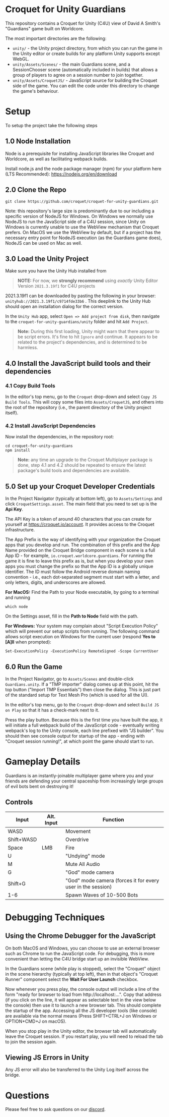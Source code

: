 # Croquet for Unity Guardians

This repository contains a Croquet for Unity (C4U) view of David A Smith's "Guardians" game built on Worldcore.

The most important directories are the following:
* `unity/` - the Unity project directory, from which you can run the game in the Unity editor or create builds for any platform Unity supports except WebGL.
* `unity/Assets/Scenes/` - the main Guardians scene, and a SessionChooser scene (automatically included in builds) that allows a group of players to agree on a session number to join together.
* `unity/Assets/CroquetJS/` - JavaScript source for building the Croquet side of the game. You can edit the code under this directory to change the game's behaviour.

# Setup
To setup the project take the following steps

## 1.0 Node Installation
Node is a prerequisite for installing JavaScript libraries like Croquet and Worldcore, as well as facilitating webpack builds.

Install node.js and the node package manager (npm) for your platform here (LTS Recommended): https://nodejs.org/en/download



## 2.0 Clone the Repo

```
git clone https://github.com/croquet/croquet-for-unity-guardians.git
```

Note: this repository's large size is predominantly due to our including a specific version of NodeJS for Windows.  On Windows we normally use NodeJS to run the JavaScript side of a C4U session, since Unity on Windows is currently unable to use the WebView mechanism that Croquet prefers.  On MacOS we use the WebView by default, but if a project has the necessary entry point for NodeJS execution (as the Guardians game does), NodeJS can be used on Mac as well.

## 3.0 Load the Unity Project

Make sure you have the Unity Hub installed from


 > **NOTE:** For now, we **strongly recommend** using _exactly_ Unity Editor Version `2021.3.19f1` for C4U projects

2021.3.19f1 can be downloaded by pasting the following in your browser: `unityhub://2021.3.19f1/c9714fde33b6` . This deeplink to the Unity Hub should open an installation dialog for the correct version.

In the `Unity Hub` app, select `Open => Add project from disk`, then navigate to the `croquet-for-unity-guardians/unity` folder and hit `Add Project`.

> **Note:** During this first loading, Unity might warn that there appear to be script errors. It's fine to hit `Ignore` and continue.  It appears to be related to the project's dependencies, and is determined to be harmless.

## 4.0 Install the JavaScript build tools and their dependencies

### 4.1 Copy Build Tools
In the editor's top menu, go to the `Croquet` drop-down and select `Copy JS Build Tools`. This will copy some files into `Assets/CroquetJS`, and others into the root of the repository (i.e., the parent directory of the Unity project itself).

### 4.2 Install JavaScript Dependencies
Now install the dependencies, in the repository root:

```
cd croquet-for-unity-guardians
npm install
```

> **Note:** any time an upgrade to the Croquet Multiplayer package is done, step 4.1 and 4.2 should be repeated to ensure the latest package's build tools and dependencies are available.


## 5.0 Set up your Croquet Developer Credentials

In the Project Navigator (typically at bottom left), go to `Assets/Settings` and click `CroquetSettings.asset`.  The main field that you need to set up is the **Api Key**.

The API Key is a token of around 40 characters that you can create for yourself at https://croquet.io/account.  It provides access to the Croquet infrastructure.

The App Prefix is the way of identifying with your organization the Croquet apps that you develop and run.  The combination of this prefix and the App Name provided on the Croquet Bridge component in each scene is a full App ID - for example, `io.croquet.worldcore.guardians`.  For running the game it is fine to leave this prefix as is, but when you develop your own apps you must change the prefix so that the App ID is a globally unique identifier.  The ID must follow the Android reverse domain naming convention - i.e., each dot-separated segment must start with a letter, and only letters, digits, and underscores are allowed.

**For MacOS:** Find the Path to your Node executable, by going to a terminal and running
```
which node
```
On the Settings asset, fill in the **Path to Node** field with the path.

**For Windows:** Your system may complain about "Script Execution Policy" which will prevent our setup scripts from running. The following command allows script execution on Windows for the current user (respond **Yes to [A]ll** when prompted):
```
Set-ExecutionPolicy -ExecutionPolicy RemoteSigned -Scope CurrentUser
```

## 6.0 Run the Game


In the Project Navigator, go to `Assets/Scenes` and double-click `Guardians.unity`.  If a "TMP importer" dialog comes up at this point, hit the top button ("Import TMP Essentials") then close the dialog. This is just part of the standard setup for Text Mesh Pro (which is used for all the UI).

In the editor's top menu, go to the `Croquet` drop-down and select `Build JS on Play` so that it has a check-mark next to it.

Press the play button.  Because this is the first time you have built the app, it will initiate a full webpack build of the JavaScript code - eventually writing webpack's log to the Unity console, each line prefixed with "JS builder".  You should then see console output for startup of the app - ending with "Croquet session running!", at which point the game should start to run.

# Gameplay Details
Guardians is an instantly-joinable multiplayer game where you and your friends are defending your central spaceship from increasingly large groups of evil bots bent on destroying it!

## Controls
|Input|Alt. Input|Function|
|------------|-----|-------------------------------------------------------------|
| WASD       |     | Movement                                                    |
| Shift+WASD |     | Overdrive                                                   |
| Space      | LMB | Fire                                                        |
| U          |     | "Undying" mode                                              |
| M          |     | Mute All Audio                                              |
| G          |     | "God" mode camera                                           |
| Shift+G    |     | "God" mode camera (forces it for every user in the session) |
| 1-6        |     | Spawn Waves of 10-500 Bots                                  |


# Debugging Techniques
## Using the Chrome Debugger for the JavaScript

On both MacOS and Windows, you can choose to use an external browser such as Chrome to run the JavaScript code.  For debugging, this is more convenient than letting the C4U bridge start up an invisible WebView.

In the Guardians scene (while play is stopped), select the "Croquet" object in the scene hierarchy (typically at top left), then in that object's "Croquet Runner" component select the **Wait For User Launch** checkbox.

Now whenever you press play, the console output will include a line of the form "ready for browser to load from http://localhost:...".  Copy that address (if you click on the line, it will appear as selectable text in the view below the console) then use it to launch a new browser tab.  This should complete the startup of the app. Accessing all the JS developer tools (like console) are available via the normal means (Press SHIFT+CTRL+J on Windows or OPTION+CMD+J on macOS).

When you stop play in the Unity editor, the browser tab will automatically leave the Croquet session.  If you restart play, you will need to reload the tab to join the session again.

## Viewing JS Errors in Unity
Any JS error will also be transferred to the Unity Log itself across the bridge.


# Questions
Please feel free to ask questions on our [discord](https://croquet.io/discord).
